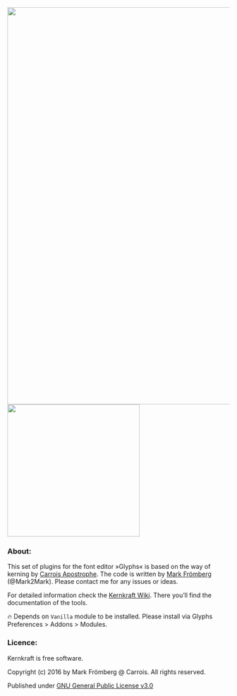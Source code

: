 <img src="https://raw.githubusercontent.com/carrois/Kernkraft/master/Kernkraft%2001.png" height="900">
<img src="https://github.com/carrois/Kernkraft/blob/master/Kernschmelze%2001.png" width="300">

### About:

This set of plugins for the font editor »Glyphs« is based on the way of kerning by [Carrois Apostrophe](https://www.carrois.com). The code is written by [Mark Frömberg](http://www.markfromberg.com) (@Mark2Mark). Please contact me for any issues or ideas.

For detailed information check the [Kernkraft Wiki](https://github.com/carrois/Kernkraft/wiki). There you’ll find the documentation of the tools.

:fire: Depends on `Vanilla` module to be installed. Please install via Glyphs Preferences > Addons > Modules.

### Licence:

Kernkraft is free software.

Copyright (c) 2016 by Mark Frömberg @ Carrois. All rights reserved.

Published under [GNU General Public License v3.0](https://github.com/carrois/Kernkraft/blob/master/LICENSE.txt)
